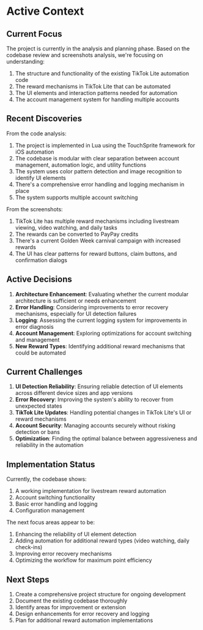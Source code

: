 # Active Context

## Current Focus

The project is currently in the analysis and planning phase. Based on the codebase review and screenshots analysis, we're focusing on understanding:

1. The structure and functionality of the existing TikTok Lite automation code
2. The reward mechanisms in TikTok Lite that can be automated
3. The UI elements and interaction patterns needed for automation
4. The account management system for handling multiple accounts

## Recent Discoveries

From the code analysis:

1. The project is implemented in Lua using the TouchSprite framework for iOS automation
2. The codebase is modular with clear separation between account management, automation logic, and utility functions
3. The system uses color pattern detection and image recognition to identify UI elements
4. There's a comprehensive error handling and logging mechanism in place
5. The system supports multiple account switching

From the screenshots:

1. TikTok Lite has multiple reward mechanisms including livestream viewing, video watching, and daily tasks
2. The rewards can be converted to PayPay credits
3. There's a current Golden Week carnival campaign with increased rewards
4. The UI has clear patterns for reward buttons, claim buttons, and confirmation dialogs

## Active Decisions

1. **Architecture Enhancement**: Evaluating whether the current modular architecture is sufficient or needs enhancement
2. **Error Handling**: Considering improvements to error recovery mechanisms, especially for UI detection failures
3. **Logging**: Assessing the current logging system for improvements in error diagnosis
4. **Account Management**: Exploring optimizations for account switching and management
5. **New Reward Types**: Identifying additional reward mechanisms that could be automated

## Current Challenges

1. **UI Detection Reliability**: Ensuring reliable detection of UI elements across different device sizes and app versions
2. **Error Recovery**: Improving the system's ability to recover from unexpected states
3. **TikTok Lite Updates**: Handling potential changes in TikTok Lite's UI or reward mechanisms
4. **Account Security**: Managing accounts securely without risking detection or bans
5. **Optimization**: Finding the optimal balance between aggressiveness and reliability in the automation

## Implementation Status

Currently, the codebase shows:

1. A working implementation for livestream reward automation
2. Account switching functionality
3. Basic error handling and logging
4. Configuration management

The next focus areas appear to be:

1. Enhancing the reliability of UI element detection
2. Adding automation for additional reward types (video watching, daily check-ins)
3. Improving error recovery mechanisms
4. Optimizing the workflow for maximum point efficiency

## Next Steps

1. Create a comprehensive project structure for ongoing development
2. Document the existing codebase thoroughly
3. Identify areas for improvement or extension
4. Design enhancements for error recovery and logging
5. Plan for additional reward automation implementations 